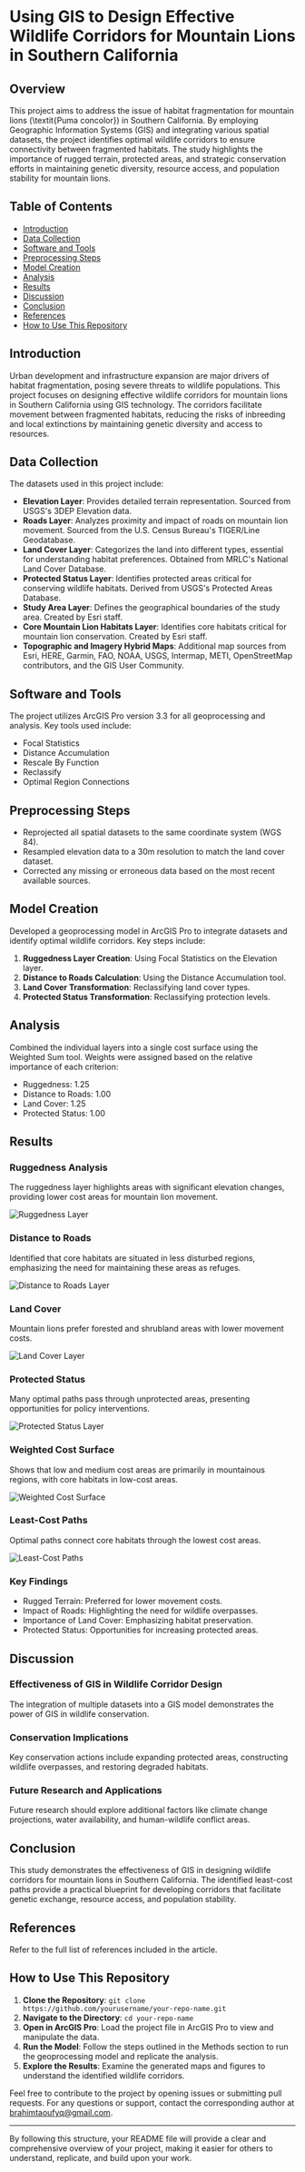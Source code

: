 # Using GIS to Design Effective Wildlife Corridors for Mountain Lions in Southern California

## Overview

This project aims to address the issue of habitat fragmentation for mountain lions (\textit{Puma concolor}) in Southern California. By employing Geographic Information Systems (GIS) and integrating various spatial datasets, the project identifies optimal wildlife corridors to ensure connectivity between fragmented habitats. The study highlights the importance of rugged terrain, protected areas, and strategic conservation efforts in maintaining genetic diversity, resource access, and population stability for mountain lions.

## Table of Contents

- [Introduction](#introduction)
- [Data Collection](#data-collection)
- [Software and Tools](#software-and-tools)
- [Preprocessing Steps](#preprocessing-steps)
- [Model Creation](#model-creation)
- [Analysis](#analysis)
- [Results](#results)
- [Discussion](#discussion)
- [Conclusion](#conclusion)
- [References](#references)
- [How to Use This Repository](#how-to-use-this-repository)

## Introduction

Urban development and infrastructure expansion are major drivers of habitat fragmentation, posing severe threats to wildlife populations. This project focuses on designing effective wildlife corridors for mountain lions in Southern California using GIS technology. The corridors facilitate movement between fragmented habitats, reducing the risks of inbreeding and local extinctions by maintaining genetic diversity and access to resources.

## Data Collection

The datasets used in this project include:

- **Elevation Layer**: Provides detailed terrain representation. Sourced from USGS's 3DEP Elevation data.
- **Roads Layer**: Analyzes proximity and impact of roads on mountain lion movement. Sourced from the U.S. Census Bureau's TIGER/Line Geodatabase.
- **Land Cover Layer**: Categorizes the land into different types, essential for understanding habitat preferences. Obtained from MRLC's National Land Cover Database.
- **Protected Status Layer**: Identifies protected areas critical for conserving wildlife habitats. Derived from USGS's Protected Areas Database.
- **Study Area Layer**: Defines the geographical boundaries of the study area. Created by Esri staff.
- **Core Mountain Lion Habitats Layer**: Identifies core habitats critical for mountain lion conservation. Created by Esri staff.
- **Topographic and Imagery Hybrid Maps**: Additional map sources from Esri, HERE, Garmin, FAO, NOAA, USGS, Intermap, METI, OpenStreetMap contributors, and the GIS User Community.

## Software and Tools

The project utilizes ArcGIS Pro version 3.3 for all geoprocessing and analysis. Key tools used include:

- Focal Statistics
- Distance Accumulation
- Rescale By Function
- Reclassify
- Optimal Region Connections

## Preprocessing Steps

- Reprojected all spatial datasets to the same coordinate system (WGS 84).
- Resampled elevation data to a 30m resolution to match the land cover dataset.
- Corrected any missing or erroneous data based on the most recent available sources.

## Model Creation

Developed a geoprocessing model in ArcGIS Pro to integrate datasets and identify optimal wildlife corridors. Key steps include:

1. **Ruggedness Layer Creation**: Using Focal Statistics on the Elevation layer.
2. **Distance to Roads Calculation**: Using the Distance Accumulation tool.
3. **Land Cover Transformation**: Reclassifying land cover types.
4. **Protected Status Transformation**: Reclassifying protection levels.

## Analysis

Combined the individual layers into a single cost surface using the Weighted Sum tool. Weights were assigned based on the relative importance of each criterion:

- Ruggedness: 1.25
- Distance to Roads: 1.00
- Land Cover: 1.25
- Protected Status: 1.00

## Results

### Ruggedness Analysis

The ruggedness layer highlights areas with significant elevation changes, providing lower cost areas for mountain lion movement.

![Ruggedness Layer](path/to/ruggedness-layer-image)

### Distance to Roads

Identified that core habitats are situated in less disturbed regions, emphasizing the need for maintaining these areas as refuges.

![Distance to Roads Layer](path/to/distance-to-roads-layer-image)

### Land Cover

Mountain lions prefer forested and shrubland areas with lower movement costs. 

![Land Cover Layer](path/to/land-cover-layer-image)

### Protected Status

Many optimal paths pass through unprotected areas, presenting opportunities for policy interventions.

![Protected Status Layer](path/to/protected-status-layer-image)

### Weighted Cost Surface

Shows that low and medium cost areas are primarily in mountainous regions, with core habitats in low-cost areas.

![Weighted Cost Surface](path/to/weighted-cost-surface-image)

### Least-Cost Paths

Optimal paths connect core habitats through the lowest cost areas.

![Least-Cost Paths](path/to/least-cost-paths-image)

### Key Findings

- Rugged Terrain: Preferred for lower movement costs.
- Impact of Roads: Highlighting the need for wildlife overpasses.
- Importance of Land Cover: Emphasizing habitat preservation.
- Protected Status: Opportunities for increasing protected areas.

## Discussion

### Effectiveness of GIS in Wildlife Corridor Design

The integration of multiple datasets into a GIS model demonstrates the power of GIS in wildlife conservation.

### Conservation Implications

Key conservation actions include expanding protected areas, constructing wildlife overpasses, and restoring degraded habitats.

### Future Research and Applications

Future research should explore additional factors like climate change projections, water availability, and human-wildlife conflict areas.

## Conclusion

This study demonstrates the effectiveness of GIS in designing wildlife corridors for mountain lions in Southern California. The identified least-cost paths provide a practical blueprint for developing corridors that facilitate genetic exchange, resource access, and population stability.

## References

Refer to the full list of references included in the article.

## How to Use This Repository

1. **Clone the Repository**: `git clone https://github.com/yourusername/your-repo-name.git`
2. **Navigate to the Directory**: `cd your-repo-name`
3. **Open in ArcGIS Pro**: Load the project file in ArcGIS Pro to view and manipulate the data.
4. **Run the Model**: Follow the steps outlined in the Methods section to run the geoprocessing model and replicate the analysis.
5. **Explore the Results**: Examine the generated maps and figures to understand the identified wildlife corridors.

Feel free to contribute to the project by opening issues or submitting pull requests. For any questions or support, contact the corresponding author at brahimtaoufyq@gmail.com.

---

By following this structure, your README file will provide a clear and comprehensive overview of your project, making it easier for others to understand, replicate, and build upon your work.
